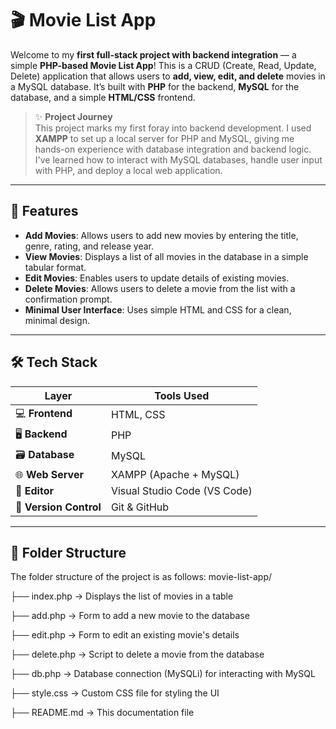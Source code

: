 # 🎬 Movie List App

Welcome to my **first full-stack project with backend integration** — a simple **PHP-based Movie List App**! This is a CRUD (Create, Read, Update, Delete) application that allows users to **add, view, edit, and delete** movies in a MySQL database. It’s built with **PHP** for the backend, **MySQL** for the database, and a simple **HTML/CSS** frontend.

> ✨ **Project Journey**  
> This project marks my first foray into backend development. I used **XAMPP** to set up a local server for PHP and MySQL, giving me hands-on experience with database integration and backend logic. I've learned how to interact with MySQL databases, handle user input with PHP, and deploy a local web application.

---

## 🚀 Features

- **Add Movies**: Allows users to add new movies by entering the title, genre, rating, and release year.
- **View Movies**: Displays a list of all movies in the database in a simple tabular format.
- **Edit Movies**: Enables users to update details of existing movies.
- **Delete Movies**: Allows users to delete a movie from the list with a confirmation prompt.
- **Minimal User Interface**: Uses simple HTML and CSS for a clean, minimal design.

---

## 🛠️ Tech Stack

| Layer            | Tools Used                       |
|------------------|----------------------------------|
| 💻 **Frontend**   | HTML, CSS                        |
| 🖥 **Backend**    | PHP                              |
| 🗃️ **Database**   | MySQL                            |
| 🌐 **Web Server** | XAMPP (Apache + MySQL)           |
| 🧠 **Editor**     | Visual Studio Code (VS Code)     |
| 🔁 **Version Control** | Git & GitHub                |

---

## 📂 Folder Structure

The folder structure of the project is as follows:
movie-list-app/

├── index.php → Displays the list of movies in a table

├── add.php → Form to add a new movie to the database

├── edit.php → Form to edit an existing movie's details

├── delete.php → Script to delete a movie from the database

├── db.php → Database connection (MySQLi) for interacting with MySQL

├── style.css → Custom CSS file for styling the UI

├── README.md → This documentation file

